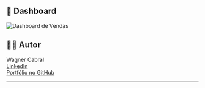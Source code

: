 ## 📸 Dashboard 

![Dashboard de Vendas](imagens/Captura-de-tela-2025-06-13-133824.png)


## 👨‍💻 Autor

Wagner Cabral  
[LinkedIn](https://www.linkedin.com/in/wagner-cabral-b5ba83117)  
[Portfólio no GitHub](https://github.com/wagner-cabral8)

---



